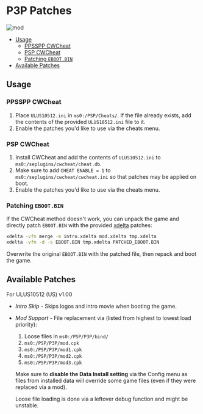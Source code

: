 
# P3P Patches

![mod](https://cdn.discordapp.com/attachments/546718581572894730/976179261578809404/mod.gif)

- [Usage](#usage)
  - [PPSSPP CWCheat](#ppsspp-cwcheat)
  - [PSP CWCheat](#psp-cwcheat)
  - [Patching `EBOOT.BIN`](#patching-ebootbin)
- [Available Patches](#available-patches)

## Usage

### PPSSPP CWCheat

1. Place `ULUS10512.ini` in `ms0:/PSP/Cheats/`. If the file already exists, add the contents of the provided `ULUS10512.ini` file to it.
2. Enable the patches you'd like to use via the cheats menu.

### PSP CWCheat

1. Install CWCheat and add the contents of `ULUS10512.ini` to `ms0:/seplugins/cwcheat/cheat.db`.
2. Make sure to add `CHEAT ENABLE = 1` to `ms0:/seplugins/cwcheat/cwcheat.ini` so that patches may be applied on boot.
3. Enable the patches you'd like to use via the cheats menu.

### Patching `EBOOT.BIN`

If the CWCheat method doesn't work, you can unpack the game and directly patch `EBOOT.BIN` with the provided [xdelta][xdelta_url] patches:

```cmd
xdelta -vfn merge -m intro.xdelta mod.xdelta tmp.xdelta
xdelta -vfn -d -s EBOOT.BIN tmp.xdelta PATCHED_EBOOT.BIN
```

Overwrite the original `EBOOT.BIN` with the patched file, then repack and boot the game.

## Available Patches

For ULUS10512 (US) v1.00

- *Intro Skip* - Skips logos and intro movie when booting the game.

- *Mod Support* - File replacement via (listed from highest to lowest load priority):

  1. Loose files in `ms0:/PSP/P3P/bind/`
  2. `ms0:/PSP/P3P/mod.cpk`
  3. `ms0:/PSP/P3P/mod1.cpk`
  4. `ms0:/PSP/P3P/mod2.cpk`
  5. `ms0:/PSP/P3P/mod3.cpk`

  Make sure to **disable the Data Install setting** via the Config menu as files from installed data will override some game files (even if they were replaced via a mod).

  Loose file loading is done via a leftover debug function and might be unstable.

[xdelta_url]: https://github.com/jmacd/xdelta-gpl

